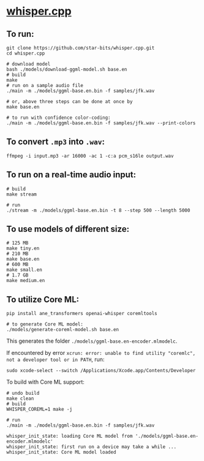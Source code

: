 # [whisper.cpp](https://github.com/ggerganov/whisper.cpp)

## To run:
```shell
git clone https://github.com/star-bits/whisper.cpp.git
cd whisper.cpp

# download model
bash ./models/download-ggml-model.sh base.en
# build
make
# run on a sample audio file
./main -m ./models/ggml-base.en.bin -f samples/jfk.wav

# or, above three steps can be done at once by
make base.en

# to run with confidence color-coding:
./main -m ./models/ggml-base.en.bin -f samples/jfk.wav --print-colors
```

## To convert `.mp3` into `.wav`:
```shell
ffmpeg -i input.mp3 -ar 16000 -ac 1 -c:a pcm_s16le output.wav
```

## To run on a real-time audio input:
```shell
# build
make stream

# run
./stream -m ./models/ggml-base.en.bin -t 8 --step 500 --length 5000
```

## To use models of different size:
```shell
# 125 MB
make tiny.en
# 210 MB
make base.en
# 600 MB	
make small.en
# 1.7 GB
make medium.en
```

## To utilize Core ML:
```shell
pip install ane_transformers openai-whisper coremltools

# to generate Core ML model:
./models/generate-coreml-model.sh base.en
```
This generates the folder `./models/ggml-base.en-encoder.mlmodelc`. 

If encountered by error `xcrun: error: unable to find utility "coremlc", not a developer tool or in PATH`, run:
```shell
sudo xcode-select --switch /Applications/Xcode.app/Contents/Developer
```

To build with Core ML support:
```shell
# undo build
make clean
# build
WHISPER_COREML=1 make -j

# run
./main -m ./models/ggml-base.en.bin -f samples/jfk.wav

whisper_init_state: loading Core ML model from './models/ggml-base.en-encoder.mlmodelc'
whisper_init_state: first run on a device may take a while ...
whisper_init_state: Core ML model loaded
```
